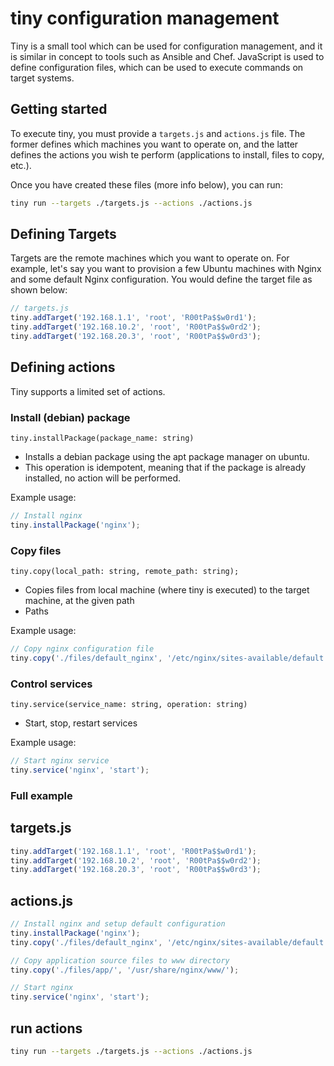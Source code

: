 # tiny configuration management

Tiny is a small tool which can be used for configuration management, and it is similar in concept to tools such as Ansible and Chef. JavaScript is used to define configuration files, which can be used to execute commands on target systems.

## Getting started
To execute tiny, you must provide a `targets.js` and `actions.js` file. The former defines which machines you want to operate on, and the latter defines the actions you wish te perform (applications to install, files to copy, etc.).

Once you have created these files (more info below), you can run:

```bash
tiny run --targets ./targets.js --actions ./actions.js
```

## Defining Targets
Targets are the remote machines which you want to operate on. For example, let's say you want to provision a few Ubuntu machines with Nginx and some default Nginx configuration. You would define the target file as shown below:

```javascript
// targets.js
tiny.addTarget('192.168.1.1', 'root', 'R00tPa$$w0rd1');
tiny.addTarget('192.168.10.2', 'root', 'R00tPa$$w0rd2');
tiny.addTarget('192.168.20.3', 'root', 'R00tPa$$w0rd3');
```

## Defining actions
Tiny supports a limited set of actions.

### Install (debian) package
`tiny.installPackage(package_name: string)`

* Installs a debian package using the apt package manager on ubuntu.
* This operation is idempotent, meaning that if the package is already installed, no action will be performed.

Example usage:

```javascript
// Install nginx
tiny.installPackage('nginx');
```

### Copy files
`tiny.copy(local_path: string, remote_path: string);`

* Copies files from local machine (where tiny is executed) to the target machine, at the given path
* Paths

Example usage:

```javascript
// Copy nginx configuration file
tiny.copy('./files/default_nginx', '/etc/nginx/sites-available/default');
```

### Control services
`tiny.service(service_name: string, operation: string)`

* Start, stop, restart services

Example usage:

```javascript
// Start nginx service
tiny.service('nginx', 'start');
```

### Full example

## targets.js
```javascript
tiny.addTarget('192.168.1.1', 'root', 'R00tPa$$w0rd1');
tiny.addTarget('192.168.10.2', 'root', 'R00tPa$$w0rd2');
tiny.addTarget('192.168.20.3', 'root', 'R00tPa$$w0rd3');
```

## actions.js
```javascript
// Install nginx and setup default configuration
tiny.installPackage('nginx');
tiny.copy('./files/default_nginx', '/etc/nginx/sites-available/default');

// Copy application source files to www directory
tiny.copy('./files/app/', '/usr/share/nginx/www/');

// Start nginx
tiny.service('nginx', 'start');
```

## run actions
```bash
tiny run --targets ./targets.js --actions ./actions.js
```
